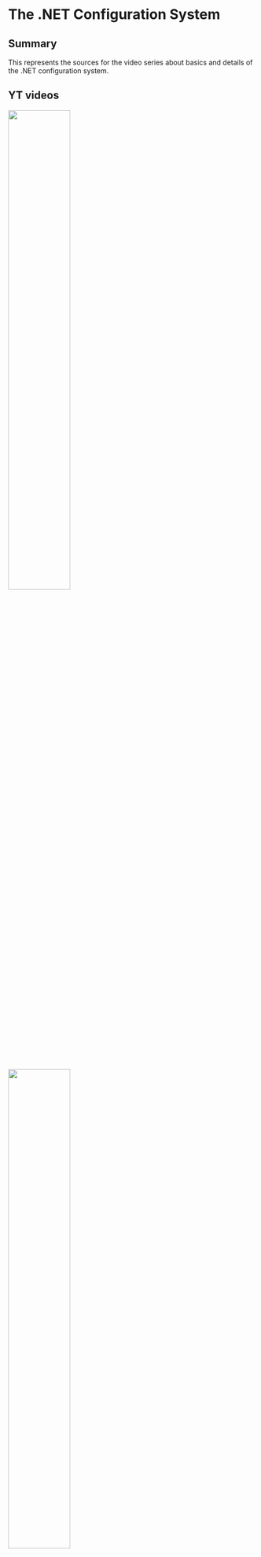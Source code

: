 # The .NET Configuration System

## Summary

This represents the sources for the video series about basics and details of the .NET configuration system.

## YT videos

<div align="left">
      <a href="https://youtu.be/NPy67Hy89Zo">
         <img src="https://i.ytimg.com/vi/NPy67Hy89Zo/0.jpg" style="width:50%;">
      </a>
</div>

<div align="left">
      <a href="https://youtu.be/Srz1IBNYODU">
         <img src="https://i.ytimg.com/vi/Srz1IBNYODU/0.jpg" style="width:50%;">
      </a>
</div>

## Using the sample

You should follow the instructions in [infrastructure](infrastructure/README.md).

Be advised that the output of the deploy script is important and you should store it in a notepad because it generates randomized resource names.

For details on the usage follow the YT videos.